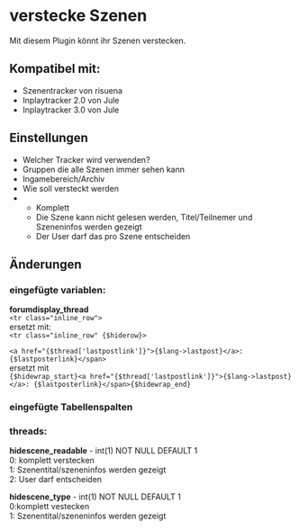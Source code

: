 # verstecke Szenen
Mit diesem Plugin könnt ihr Szenen verstecken.  
## Kompatibel mit:
- Szenentracker von risuena
- Inplaytracker 2.0 von Jule
- Inplaytracker 3.0 von Jule

## Einstellungen
- Welcher Tracker wird verwenden?
- Gruppen die alle Szenen immer sehen kann
- Ingamebereich/Archiv
- Wie soll versteckt werden
- - Komplett
  - Die Szene kann nicht gelesen werden, Titel/Teilnemer und Szeneninfos werden gezeigt
  - Der User darf das pro Szene entscheiden


## Änderungen
### eingefügte variablen:
  **forumdisplay_thread**  
  ```<tr class="inline_row">```   
    ersetzt mit:   
  ```<tr class="inline_row" {$hiderow}>```
      
 ```<a href="{$thread['lastpostlink']}">{$lang->lastpost}</a>: {$lastposterlink}</span>```  
 ersetzt mit  
 ```{$hidewrap_start}<a href="{$thread['lastpostlink']}">{$lang->lastpost}</a>: {$lastposterlink}</span>{$hidewrap_end}```
  

### eingefügte Tabellenspalten
### threads:
  **hidescene_readable** - int(1) NOT NULL DEFAULT 1  
    0: komplett verstecken  
    1: Szenentital/szeneninfos werden gezeigt  
    2: User darf entscheiden  
  
  **hidescene_type** - int(1) NOT NULL DEFAULT 1  
    0:komplett vestecken  
    1: Szenentital/szeneninfos werden gezeigt  

